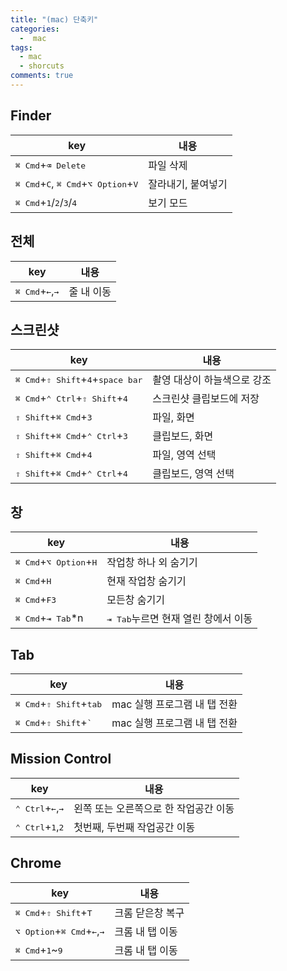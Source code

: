 ```yaml
---
title: "(mac) 단축키"
categories:
  -  mac
tags:
  - mac
  - shorcuts
comments: true
---
```


## Finder

| key | 내용 |
| ------ | ------ |
| <kbd>⌘ Cmd</kbd>+<kbd>⌫ Delete</kbd> | 파일 삭제 |
| <kbd>⌘ Cmd</kbd>+<kbd>C</kbd>, <kbd>⌘ Cmd</kbd>+<kbd>⌥ Option</kbd>+<kbd>V</kbd> | 잘라내기, 붙여넣기 | 
| <kbd>⌘ Cmd</kbd>+<kbd>1</kbd>/<kbd>2</kbd>/<kbd>3</kbd>/<kbd>4</kbd> | 보기 모드 |

## 전체

| key | 내용 |
| ------ | ------ |
| <kbd>⌘ Cmd</kbd>+<kbd>←</kbd>,<kbd>→</kbd> | 줄 내 이동 |

## 스크린샷

| key | 내용 |
| ------ | ------ |
| <kbd>⌘ Cmd</kbd>+<kbd>⇧ Shift</kbd>+<kbd>4</kbd>+<kbd>space bar</kbd> | 촬영 대상이 하늘색으로 강조 |
| <kbd>⌘ Cmd</kbd>+<kbd>⌃ Ctrl</kbd>+<kbd>⇧ Shift</kbd>+<kbd>4</kbd> | 스크린샷 클립보드에 저장 |
| <kbd>⇧ Shift</kbd>+<kbd>⌘ Cmd</kbd>+<kbd>3</kbd> | 파일, 화면 |
| <kbd>⇧ Shift</kbd>+<kbd>⌘ Cmd</kbd>+<kbd>⌃ Ctrl</kbd>+<kbd>3</kbd> | 클립보드, 화면 |
| <kbd>⇧ Shift</kbd>+<kbd>⌘ Cmd</kbd>+<kbd>4</kbd> | 파일, 영역 선택 |
| <kbd>⇧ Shift</kbd>+<kbd>⌘ Cmd</kbd>+<kbd>⌃ Ctrl</kbd>+<kbd>4</kbd> | 클립보드, 영역 선택 |

## 창

| key | 내용 |
| ------ | ------ |
| <kbd>⌘ Cmd</kbd>+<kbd>⌥ Option</kbd>+<kbd>H</kbd> | 작업창 하나 외 숨기기 |
| <kbd>⌘ Cmd</kbd>+<kbd>H</kbd> | 현재 작업창 숨기기 |
| <kbd>⌘ Cmd</kbd>+<kbd>F3</kbd> | 모든창 숨기기 |
| <kbd>⌘ Cmd</kbd>+<kbd>⇥ Tab</kbd>*n | <kbd>⇥ Tab</kbd>누르면 현재 열린 창에서 이동 |

## Tab

| key | 내용 |
| ------ | ------ |
| <kbd>⌘ Cmd</kbd>+<kbd>⇧ Shift</kbd>+<kbd>tab</kbd> | mac 실행 프로그램 내 탭 전환 |
| <kbd>⌘ Cmd</kbd>+<kbd>⇧ Shift</kbd>+<kbd>`</kbd> | mac 실행 프로그램 내 탭 전환 |

## Mission Control

| key | 내용 |
| ------ | ------ |
| <kbd>⌃ Ctrl</kbd>+<kbd>←</kbd>,<kbd>→</kbd> | 왼쪽 또는 오른쪽으로 한 작업공간 이동 |
| <kbd>⌃ Ctrl</kbd>+<kbd>1</kbd>,<kbd>2</kbd> | 첫번째, 두번째 작업공간 이동 |

## Chrome

| key | 내용 |
| ------ | ------ |
| <kbd>⌘ Cmd</kbd>+<kbd>⇧ Shift</kbd>+<kbd>T</kbd> | 크롬 닫은창 복구 |
| <kbd>⌥ Option</kbd>+<kbd>⌘ Cmd</kbd>+<kbd>←</kbd>,<kbd>→</kbd> | 크롬 내 탭 이동 |
| <kbd>⌘ Cmd</kbd>+<kbd>1</kbd>~<kbd>9</kbd> | 크롬 내 탭 이동 |
